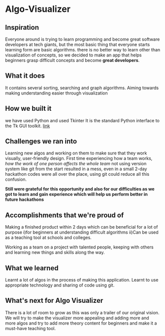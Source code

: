 # Algo-Visualizer

## Inspiration
Everyone around is trying to learn programming and become great software developers at tech giants, but the most basic thing that everyone starts learning form are basic algorithms. there is no better way to learn other than visualization of concepts, so we decided to make an app that helps beginners grasp difficult concepts and become **great developers**.



## What it does
It contains several sorting, searching and graph algorithms. Aiming towards making understanding easier through visualization 



## How we built it
we have used Python and used  Tkinter It is the standard Python interface to the Tk GUI toolkit. [link](https://docs.python.org/3/library/tkinter.html)



## Challenges we ran into
Learning new algos and working on them to make sure that they work visually, user-friendly design.
First time experiencing how a team works, _how the work of one person affects the whole team_
not using version system like git from the start resulted in a mess, even in a small 2-day hackathon codes were all over the place, using git could reduce all this confusion.

**Still were grateful for this opportunity and also for our difficulties as we got to learn and gain experience which will help us perform better in future hackathons** 



## Accomplishments that we're proud of
Making a finished product within 2 days which can be beneficial for a lot of purpose 
i)for beginners at understanding difficult algorithms
ii)Can be used as a teaching tool at schools and colleges.

Working as a team on a project with talented people, keeping with others and learning new things and skills along the way.


 
## What we learned
Learnt a lot of algos in the process of making this application. Learnt to use appropriate technology and sharing of code using git.



## What's next for Algo Visualizer
There is a lot of room to grow as this was only a trailer of our original vision. We will try to make the visualizer more appealing  and adding more and more algos and try to add more theory content for beginners and make it a must-have teaching tool.


